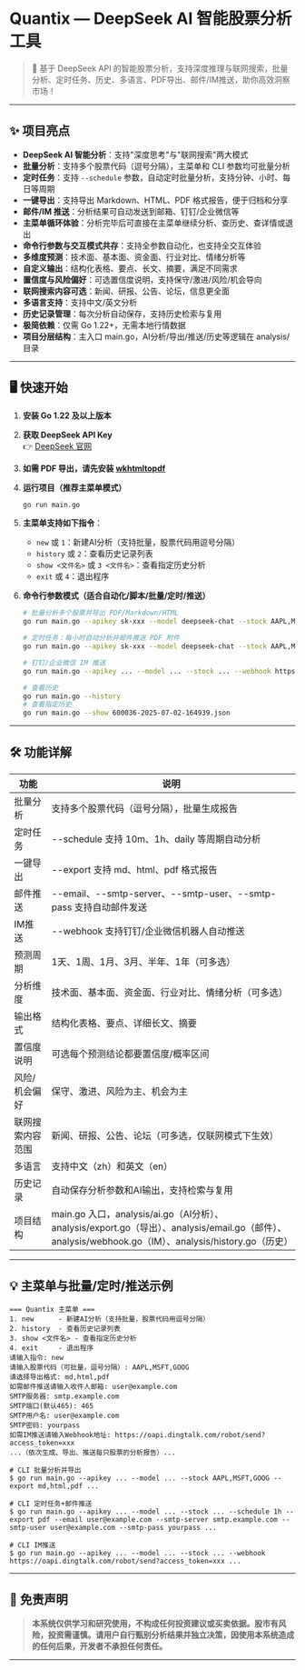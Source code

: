 # Quantix — DeepSeek AI 智能股票分析工具

> 🚀 基于 DeepSeek API 的智能股票分析，支持深度推理与联网搜索，批量分析、定时任务、历史、多语言、PDF导出、邮件/IM推送，助你高效洞察市场！

---

## ✨ 项目亮点

- **DeepSeek AI 智能分析**：支持"深度思考"与"联网搜索"两大模式
- **批量分析**：支持多个股票代码（逗号分隔），主菜单和 CLI 参数均可批量分析
- **定时任务**：支持 `--schedule` 参数，自动定时批量分析，支持分钟、小时、每日等周期
- **一键导出**：支持导出 Markdown、HTML、PDF 格式报告，便于归档和分享
- **邮件/IM 推送**：分析结果可自动发送到邮箱、钉钉/企业微信等
- **主菜单循环体验**：分析完毕后可直接在主菜单继续分析、查历史、查详情或退出
- **命令行参数与交互模式共存**：支持全参数自动化，也支持全交互体验
- **多维度预测**：技术面、基本面、资金面、行业对比、情绪分析等
- **自定义输出**：结构化表格、要点、长文、摘要，满足不同需求
- **置信度与风险偏好**：可选置信度说明，支持保守/激进/风险/机会导向
- **联网搜索内容可选**：新闻、研报、公告、论坛，信息更全面
- **多语言支持**：支持中文/英文分析
- **历史记录管理**：每次分析自动保存，支持历史检索与复用
- **极简依赖**：仅需 Go 1.22+，无需本地行情数据
- **项目分层结构**：主入口 main.go，AI分析/导出/推送/历史等逻辑在 analysis/ 目录

---

## 🖥️ 快速开始

1. **安装 Go 1.22 及以上版本**
2. **获取 DeepSeek API Key**  
   👉 [DeepSeek 官网](https://platform.deepseek.com/)
3. **如需 PDF 导出，请先安装 [wkhtmltopdf](https://wkhtmltopdf.org/downloads.html)**
4. **运行项目（推荐主菜单模式）**
   ```bash
   go run main.go
   ```
5. **主菜单支持如下指令**：
   - `new` 或 `1`：新建AI分析（支持批量，股票代码用逗号分隔）
   - `history` 或 `2`：查看历史记录列表
   - `show <文件名>` 或 `3 <文件名>`：查看指定历史分析
   - `exit` 或 `4`：退出程序

6. **命令行参数模式（适合自动化/脚本/批量/定时/推送）**
   ```bash
   # 批量分析多个股票并导出 PDF/Markdown/HTML
   go run main.go --apikey sk-xxx --model deepseek-chat --stock AAPL,MSFT,GOOG --export md,html,pdf ...

   # 定时任务：每小时自动分析并邮件推送 PDF 附件
   go run main.go --apikey sk-xxx --model deepseek-chat --stock AAPL,MSFT --schedule 1h --export pdf --email user@example.com --smtp-server smtp.example.com --smtp-port 465 --smtp-user user@example.com --smtp-pass yourpass ...

   # 钉钉/企业微信 IM 推送
   go run main.go --apikey ... --model ... --stock ... --webhook https://oapi.dingtalk.com/robot/send?access_token=xxx ...

   # 查看历史
   go run main.go --history
   # 查看指定历史
   go run main.go --show 600036-2025-07-02-164939.json
   ```

---

## 🛠️ 功能详解

| 功能             | 说明                                                                 |
|------------------|----------------------------------------------------------------------|
| 批量分析         | 支持多个股票代码（逗号分隔），批量生成报告                            |
| 定时任务         | --schedule 支持 10m、1h、daily 等周期自动分析                         |
| 一键导出         | --export 支持 md、html、pdf 格式报告                                  |
| 邮件推送         | --email、--smtp-server、--smtp-user、--smtp-pass 支持自动邮件发送      |
| IM推送           | --webhook 支持钉钉/企业微信机器人自动推送                            |
| 预测周期         | 1天、1周、1月、3月、半年、1年（可多选）                              |
| 分析维度         | 技术面、基本面、资金面、行业对比、情绪分析（可多选）                 |
| 输出格式         | 结构化表格、要点、详细长文、摘要                                     |
| 置信度说明       | 可选每个预测结论都要置信度/概率区间                                   |
| 风险/机会偏好    | 保守、激进、风险为主、机会为主                                       |
| 联网搜索内容范围 | 新闻、研报、公告、论坛（可多选，仅联网模式下生效）                   |
| 多语言           | 支持中文（zh）和英文（en）                                           |
| 历史记录         | 自动保存分析参数和AI输出，支持检索与复用                              |
| 项目结构         | main.go 入口，analysis/ai.go（AI分析）、analysis/export.go（导出）、analysis/email.go（邮件）、analysis/webhook.go（IM）、analysis/history.go（历史） |

---

## 💡 主菜单与批量/定时/推送示例

```
=== Quantix 主菜单 ===
1. new      - 新建AI分析（支持批量，股票代码用逗号分隔）
2. history  - 查看历史记录列表
3. show <文件名> - 查看指定历史分析
4. exit     - 退出程序
请输入指令: new
请输入股票代码（可批量，逗号分隔）: AAPL,MSFT,GOOG
请选择导出格式: md,html,pdf
如需邮件推送请输入收件人邮箱: user@example.com
SMTP服务器: smtp.example.com
SMTP端口(默认465): 465
SMTP用户名: user@example.com
SMTP密码: yourpass
如需IM推送请输入Webhook地址: https://oapi.dingtalk.com/robot/send?access_token=xxx
...（依次生成、导出、推送每只股票的分析报告）...

# CLI 批量分析并导出
$ go run main.go --apikey ... --model ... --stock AAPL,MSFT,GOOG --export md,html,pdf ...

# CLI 定时任务+邮件推送
$ go run main.go --apikey ... --model ... --stock ... --schedule 1h --export pdf --email user@example.com --smtp-server smtp.example.com --smtp-user user@example.com --smtp-pass yourpass ...

# CLI IM推送
$ go run main.go --apikey ... --model ... --stock ... --webhook https://oapi.dingtalk.com/robot/send?access_token=xxx ...
```

---

## 📢 免责声明

> **本系统仅供学习和研究使用，不构成任何投资建议或买卖依据。股市有风险，投资需谨慎。请用户自行甄别分析结果并独立决策，因使用本系统造成的任何后果，开发者不承担任何责任。**

---